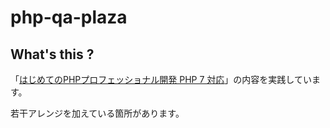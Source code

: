 # php-qa-plaza

## What's this ?

「[はじめてのPHPプロフェッショナル開発 PHP 7 対応](https://www.shuwasystem.co.jp/book/9784798047492.html)」の内容を実践しています。

若干アレンジを加えている箇所があります。
